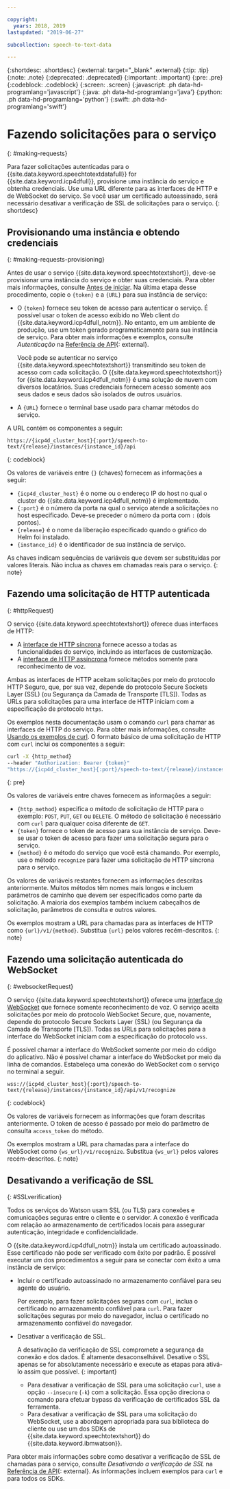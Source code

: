```yaml
---

copyright:
  years: 2018, 2019
lastupdated: "2019-06-27"

subcollection: speech-to-text-data

---
```


{:shortdesc: .shortdesc}
{:external: target="_blank" .external}
{:tip: .tip}
{:note: .note}
{:deprecated: .deprecated}
{:important: .important}
{:pre: .pre}
{:codeblock: .codeblock}
{:screen: .screen}
{:javascript: .ph data-hd-programlang='javascript'}
{:java: .ph data-hd-programlang='java'}
{:python: .ph data-hd-programlang='python'}
{:swift: .ph data-hd-programlang='swift'}

# Fazendo solicitações para o serviço
{: #making-requests}

Para fazer solicitações autenticadas para o {{site.data.keyword.speechtotextdatafull}} for {{site.data.keyword.icp4dfull}}, provisione uma instância do serviço e obtenha credenciais. Use uma URL diferente para as interfaces de HTTP e de WebSocket do serviço. Se você usar um certificado autoassinado, será necessário desativar a verificação de SSL de solicitações para o serviço.
{: shortdesc}

## Provisionando uma instância e obtendo credenciais
{: #making-requests-provisioning}

Antes de usar o serviço {{site.data.keyword.speechtotextshort}}, deve-se provisionar uma instância do serviço e obter suas credenciais. Para obter mais informações, consulte [Antes de iniciar](/docs/services/speech-to-text-data?topic=speech-to-text-data-gettingStarted#before-you-begin). Na última etapa desse procedimento, copie o `{token}` e a `{URL}` para sua instância de serviço:

-   O `{token}` fornece seu token de acesso para autenticar o serviço. É possível usar o token de acesso exibido no Web client do {{site.data.keyword.icp4dfull_notm}}. No entanto, em um ambiente de produção, use um token gerado programaticamente para sua instância de serviço. Para obter mais informações e exemplos, consulte *Autenticação* na [Referência de API](https://{DomainName}/apidocs/speech-to-text-data#authentication){: external}.

    Você pode se autenticar no serviço {{site.data.keyword.speechtotextshort}} transmitindo seu token de acesso com cada solicitação. O {{site.data.keyword.speechtotextshort}} for {{site.data.keyword.icp4dfull_notm}} é uma solução de nuvem com diversos locatários. Suas credenciais fornecem acesso somente aos seus dados e seus dados são isolados de outros usuários.
-   A `{URL}` fornece o terminal base usado para chamar métodos do serviço.

A URL contém os componentes a seguir:

```
https://{icp4d_cluster_host}{:port}/speech-to-text/{release}/instances/{instance_id}/api
```
{: codeblock}

Os valores de variáveis entre `{}` (chaves) fornecem as informações a seguir:

-   `{icp4d_cluster_host}` é o nome ou o endereço IP do host no qual o cluster do {{site.data.keyword.icp4dfull_notm}} é implementado.
-   `{:port}` é o número da porta na qual o serviço atende a solicitações no host especificado. Deve-se preceder o número da porta com `:` (dois pontos).
-   `{release}` é o nome da liberação especificado quando o gráfico do Helm foi instalado.
-   `{instance_id}` é o identificador de sua instância de serviço.

As chaves indicam sequências de variáveis que devem ser substituídas por valores literais. Não inclua as chaves em chamadas reais para o serviço.
{: note}

## Fazendo uma solicitação de HTTP autenticada
{: #httpRequest}

O serviço {{site.data.keyword.speechtotextshort}} oferece duas interfaces de HTTP:

-   A [interface de HTTP síncrona](/docs/services/speech-to-text-data?topic=speech-to-text-data-http) fornece acesso a todas as funcionalidades do serviço, incluindo as interfaces de customização.
-   A [interface de HTTP assíncrona](/docs/services/speech-to-text-data?topic=speech-to-text-data-async) fornece métodos somente para reconhecimento de voz.

Ambas as interfaces de HTTP aceitam solicitações por meio do protocolo HTTP Seguro, que, por sua vez, depende do protocolo Secure Sockets Layer (SSL) (ou Segurança da Camada de Transporte [TLS]). Todas as URLs para solicitações para uma interface de HTTP iniciam com a especificação de protocolo `https`.

Os exemplos nesta documentação usam o comando `curl` para chamar as interfaces de HTTP do serviço. Para obter mais informações, consulte [Usando os exemplos de curl](/docs/services/speech-to-text-data?topic=speech-to-text-data-gettingStarted#getting-started-curl). O formato básico de uma solicitação de HTTP com `curl` inclui os componentes a seguir:

```bash
curl -X {http_method}
--header "Authorization: Bearer {token}"
"https://{icp4d_cluster_host}{:port}/speech-to-text/{release}/instances/{instance_id}/api/v1/{method}"
```
{: pre}

Os valores de variáveis entre chaves fornecem as informações a seguir:

-   `{http_method}` especifica o método de solicitação de HTTP para o exemplo: `POST`, `PUT`, `GET` ou `DELETE`. O método de solicitação é necessário com `curl` para qualquer coisa diferente de `GET`.
-   `{token}` fornece o token de acesso para sua instância de serviço. Deve-se usar o token de acesso para fazer uma solicitação segura para o serviço.
-   `{method}` é o método do serviço que você está chamando. Por exemplo, use o método `recognize` para fazer uma solicitação de HTTP síncrona para o serviço.

Os valores de variáveis restantes fornecem as informações descritas anteriormente. Muitos métodos têm nomes mais longos e incluem parâmetros de caminho que devem ser especificados como parte da solicitação. A maioria dos exemplos também incluem cabeçalhos de solicitação, parâmetros de consulta e outros valores.

Os exemplos mostram a URL para chamadas para as interfaces de HTTP como `{url}/v1/{method}`. Substitua `{url}` pelos valores recém-descritos.
{: note}

## Fazendo uma solicitação autenticada do WebSocket
{: #websocketRequest}

O serviço {{site.data.keyword.speechtotextshort}} oferece uma [interface do WebSocket](/docs/services/speech-to-text-data?topic=speech-to-text-data-websockets) que fornece somente reconhecimento de voz. O serviço aceita solicitações por meio do protocolo WebSocket Secure, que, novamente, depende do protocolo Secure Sockets Layer (SSL) (ou Segurança da Camada de Transporte [TLS]). Todas as URLs para solicitações para a interface do WebSocket iniciam com a especificação do protocolo `wss`.

É possível chamar a interface do WebSocket somente por meio do código do aplicativo. Não é possível chamar a interface do WebSocket por meio da linha de comandos. Estabeleça uma conexão do WebSocket com o serviço no terminal a seguir.

```
wss://{icp4d_cluster_host}{:port}/speech-to-text/{release}/instances/{instance_id}/api/v1/recognize
```
{: codeblock}

Os valores de variáveis fornecem as informações que foram descritas anteriormente. O token de acesso é passado por meio do parâmetro de consulta `access_token` do método.

Os exemplos mostram a URL para chamadas para a interface do WebSocket como `{ws_url}/v1/recognize`. Substitua `{ws_url}` pelos valores recém-descritos.
{: note}

## Desativando a verificação de SSL
{: #SSLverification}

Todos os serviços do Watson usam SSL (ou TLS) para conexões e comunicações seguras entre o cliente e o servidor. A conexão é verificada com relação ao armazenamento de certificados locais para assegurar autenticação, integridade e confidencialidade.

O {{site.data.keyword.icp4dfull_notm}} instala um certificado autoassinado. Esse certificado não pode ser verificado com êxito por padrão. É possível executar um dos procedimentos a seguir para se conectar com êxito a uma instância de serviço:

-   Incluir o certificado autoassinado no armazenamento confiável para seu agente do usuário.

    Por exemplo, para fazer solicitações seguras com `curl`, inclua o certificado no armazenamento confiável para `curl`. Para fazer solicitações seguras por meio do navegador, inclua o certificado no armazenamento confiável do navegador.
-   Desativar a verificação de SSL.

    A desativação da verificação de SSL compromete a segurança da conexão e dos dados. É altamente desaconselhável. Desative o SSL apenas se for absolutamente necessário e execute as etapas para ativá-lo assim que possível.
    {: important}

    -   Para desativar a verificação de SSL para uma solicitação `curl`, use a opção `--insecure` (`-k`) com a solicitação. Essa opção direciona o comando para efetuar bypass da verificação de certificados SSL da ferramenta.
    -   Para desativar a verificação de SSL para uma solicitação do WebSocket, use a abordagem apropriada para sua biblioteca do cliente ou use um dos SDKs de {{site.data.keyword.speechtotextshort}} do {{site.data.keyword.ibmwatson}}.

Para obter mais informações sobre como desativar a verificação de SSL de chamadas para o serviço, consulte *Desativando a verificação de SSL* na [Referência de API](https://{DomainName}/apidocs/speech-to-text-data#disabling-ssl){: external}. As informações incluem exemplos para `curl` e para todos os SDKs.
